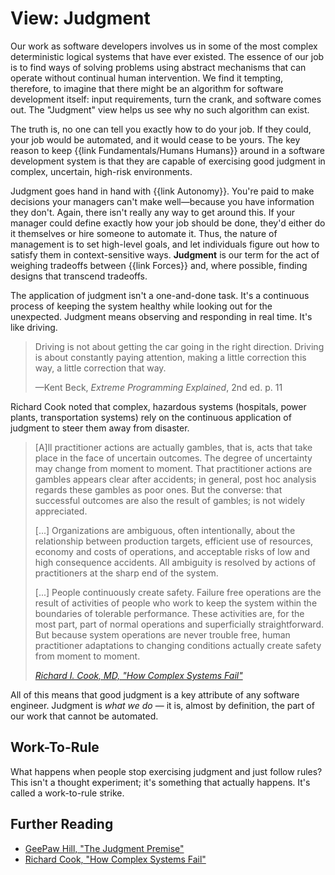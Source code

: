 # View: Judgment

Our work as software developers involves us in some of the most complex deterministic logical systems that have ever existed. The essence of our job is to find ways of solving problems using abstract mechanisms that can operate without continual human intervention. We find it tempting, therefore, to imagine that there might be an algorithm for software development itself: input requirements, turn the crank, and software comes out. The "Judgment" view helps us see why no such algorithm can exist.

The truth is, no one can tell you exactly how to do your job. If they could, your job would be automated, and it would cease to be yours. The key reason to keep {{link Fundamentals/Humans Humans}} around in a software development system is that they are capable of exercising good judgment in complex, uncertain, high-risk environments.

Judgment goes hand in hand with {{link Autonomy}}. You're paid to make decisions your managers can't make well—because you have information they don't. Again, there isn't really any way to get around this. If your manager could define exactly how your job should be done, they'd either do it themselves or hire someone to automate it. Thus, the nature of management is to set high-level goals, and let individuals figure out how to satisfy them in context-sensitive ways. **Judgment** is our term for the act of weighing tradeoffs between {{link Forces}} and, where possible, finding designs that transcend tradeoffs.

The application of judgment isn't a one-and-done task. It's a continuous process of keeping the system healthy while looking out for the unexpected. Judgment means observing and responding in real time. It's like driving.

> Driving is not about getting the car going in the right direction. Driving is about constantly paying attention, making a little correction this way, a little correction that way.
>
> —Kent Beck, _Extreme Programming Explained_, 2nd ed. p. 11

<!--
The multidimensional nature of business means that the goals management sets are often in {{link Conflict}} with one another, and the fog of war makes it impossible to know in advance exactly how tradeoffs between them should be struck. Management therefore leaves it to individuals to sort out how to satisfy business goals in context-sensitive ways. 
-->

Richard Cook noted that complex, hazardous systems (hospitals, power plants, transportation systems) rely on the continuous application of judgment to steer them away from disaster.

> [A]ll practitioner actions are actually gambles, that is, acts that take place in the face of uncertain outcomes. The degree of uncertainty may change from moment to moment. That practitioner actions are gambles appears clear after accidents; in general, post hoc analysis regards these gambles as poor ones. But the converse: that successful outcomes are also the result of gambles; is not widely appreciated.
>
> [...] Organizations are ambiguous, often intentionally, about the relationship between production targets, efficient use of resources, economy and costs of operations, and acceptable risks of low and high consequence accidents. All ambiguity is resolved by actions of practitioners at the sharp end of the system.
>
> [...] People continuously create safety. Failure free operations are the result of activities of people who work to keep the system within the boundaries of tolerable performance. These activities are, for the most part, part of normal operations and superficially straightforward. But because system operations are never trouble free, human practitioner adaptations to changing conditions actually create safety from moment to moment.
>
> <cite>[Richard I. Cook, MD, "How Complex Systems Fail"](https://how.complexsystems.fail/)</cite>

All of this means that good judgment is a key attribute of any software engineer. Judgment is _what we do_ — it is, almost by definition, the part of our work that cannot be automated.

<!--
TODO: relate judgment to empiricism / the scientific method
-->

## Work-To-Rule

What happens when people stop exercising judgment and just follow rules? This isn't a thought experiment; it's something that actually happens. It's called a work-to-rule strike.

## Further Reading

- [GeePaw Hill, "The Judgment Premise"](https://www.geepawhill.org/2020/12/22/the-judgment-premise/)
- [Richard Cook, "How Complex Systems Fail"](https://how.complexsystems.fail/)

